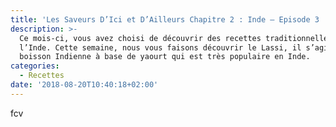 ```yaml
---
title: 'Les Saveurs D’Ici et D’Ailleurs Chapitre 2 : Inde – Episode 3 : Lassi'
description: >-
  Ce mois-ci, vous avez choisi de découvrir des recettes traditionnelles de
  l’Inde. Cette semaine, nous vous faisons découvrir le Lassi, il s’agit d’une
  boisson Indienne à base de yaourt qui est très populaire en Inde.
categories:
  - Recettes
date: '2018-08-20T10:40:18+02:00'
---
```

fcv
